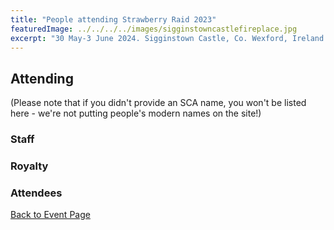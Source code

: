 ```yaml
---
title: "People attending Strawberry Raid 2023"
featuredImage: ../../../../images/sigginstowncastlefireplace.jpg
excerpt: "30 May-3 June 2024. Sigginstown Castle, Co. Wexford, Ireland."
---
```


## Attending

(Please note that if you didn't provide an SCA name, you won't be listed here - we're not putting people's modern names on the site!)

### Staff

### Royalty

### Attendees


     
<a href="/events/2024/strawberry-raid-iii/">Back to Event Page</a>
